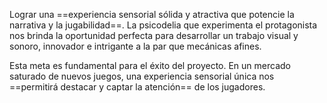 
Lograr una ==experiencia sensorial sólida y atractiva que potencie la narrativa y la jugabilidad==. La psicodelia que experimenta el protagonista nos brinda la oportunidad perfecta para desarrollar un trabajo visual y sonoro, innovador e intrigante a la par que mecánicas afines.

Esta meta es fundamental para el éxito del proyecto. En un mercado saturado de nuevos juegos, una experiencia sensorial única nos ==permitirá destacar y captar la atención== de los jugadores.